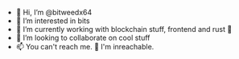 - 👋 Hi, I’m @bitweedx64
- 👀 I’m interested in bits
- 🌱 I’m currently working with blockchain stuff, frontend and rust 🦀️
- 💞️ I’m looking to collaborate on cool stuff
- 📫 You can't reach me. 🤚 I'm inreachable.

<!---
bitweedx64/bitweedx64 is a ✨ special ✨ repository because its `README.md` (this file) appears on your GitHub profile.
You can click the Preview link to take a look at your changes.
--->
